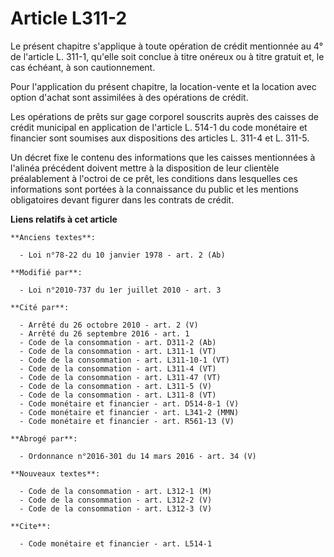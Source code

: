 # Article L311-2

Le présent chapitre s'applique à toute opération de crédit mentionnée au 4° de l'article L. 311-1, qu'elle soit conclue à
titre onéreux ou à titre gratuit et, le cas échéant, à son cautionnement. 

Pour l'application du présent chapitre, la location-vente et la location avec option d'achat sont assimilées à des opérations
de crédit. 

Les opérations de prêts sur gage corporel souscrits auprès des caisses de crédit municipal en application de l'article L.
514-1 du code monétaire et financier sont soumises aux dispositions des articles L. 311-4 et L. 311-5. 

Un décret fixe le contenu des informations que les caisses mentionnées à l'alinéa précédent doivent mettre à la disposition
de leur clientèle préalablement à l'octroi de ce prêt, les conditions dans lesquelles ces informations sont portées à la
connaissance du public et les mentions obligatoires devant figurer dans les contrats de crédit.

**Liens relatifs à cet article**

	**Anciens textes**:

	  - Loi n°78-22 du 10 janvier 1978 - art. 2 (Ab)

	**Modifié par**:

	  - Loi n°2010-737 du 1er juillet 2010 - art. 3

	**Cité par**:

	  - Arrêté du 26 octobre 2010 - art. 2 (V)
	  - Arrêté du 26 septembre 2016 - art. 1
	  - Code de la consommation - art. D311-2 (Ab)
	  - Code de la consommation - art. L311-1 (VT)
	  - Code de la consommation - art. L311-10-1 (VT)
	  - Code de la consommation - art. L311-4 (VT)
	  - Code de la consommation - art. L311-47 (VT)
	  - Code de la consommation - art. L311-5 (V)
	  - Code de la consommation - art. L311-8 (VT)
	  - Code monétaire et financier - art. D514-8-1 (V)
	  - Code monétaire et financier - art. L341-2 (MMN)
	  - Code monétaire et financier - art. R561-13 (V)

	**Abrogé par**:

	  - Ordonnance n°2016-301 du 14 mars 2016 - art. 34 (V)

	**Nouveaux textes**:

	  - Code de la consommation - art. L312-1 (M)
	  - Code de la consommation - art. L312-2 (V)
	  - Code de la consommation - art. L312-3 (V)

	**Cite**:

	  - Code monétaire et financier - art. L514-1
